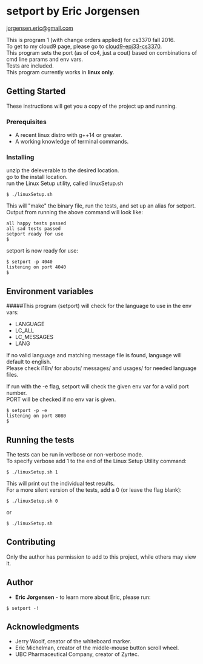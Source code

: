 # setport by Eric Jorgensen  
jorgensen.eric@gmail.com

This is program 1 (with change orders applied) for cs3370 fall 2016.  
To get to my cloud9 page, please go to [cloud9-epj33-cs3370].  
This program sets the port (as of co4, just a cout) based on combinations of cmd line params and env vars.  
Tests are included.  
This program currently works in **linux only**.

## Getting Started

These instructions will get you a copy of the project up and running.

### Prerequisites

* A recent linux distro with g++14 or greater.
* A working knowledge of terminal commands.

### Installing

unzip the deleverable to the desired location.  
go to the install location.  
run the Linux Setup utility, called linuxSetup.sh

```
$ ./linuxSetup.sh
```

This will "make" the binary file, run the tests, and set up an alias for setport.  
Output from running the above command will look like:

```
all happy tests passed
all sad tests passed
setport ready for use
$
```

setport is now ready for use:
```
$ setport -p 4040
listening on port 4040
$
```

## Environment variables

#####This program (setport) will check for the language to use in the env vars:  

* LANGUAGE
* LC_ALL
* LC_MESSAGES
* LANG

If no valid language and matching message file is found, language will default to english.  
Please check i18n/ for abouts/ messages/ and usages/ for needed language files.

If run with the -e flag, setport will check the given env var for a valid port number.  
PORT will be checked if no env var is given.
```
$ setport -p -e
listening on port 8080
$
```

## Running the tests

The tests can be run in verbose or non-verbose mode.  
To specify verbose add 1 to the end of the Linux Setup Utility command:

```
$ ./linuxSetup.sh 1
```
This will print out the individual test results.  
For a more silent version of the tests, add a 0 (or leave the flag blank):
```
$ ./linuxSetup.sh 0
```
or
```
$ ./linuxSetup.sh
```

## Contributing

Only the author has permission to add to this project, while others may view it.


## Author

* **Eric Jorgensen** - to learn more about Eric, please run:
```
$ setport -!
```

## Acknowledgments

* Jerry Woolf, creator of the whiteboard marker.
* Eric Michelman, creator of the middle-mouse button scroll wheel.
* UBC Pharmaceutical Company, creator of Zyrtec.

[cloud9-epj33-cs3370]: https://ide.c9.io/epj33/cs3370